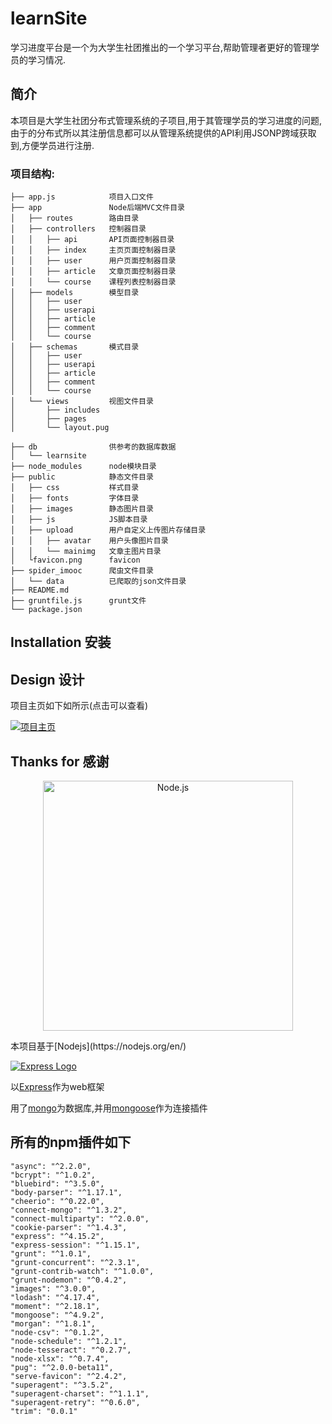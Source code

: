 # learnSite
学习进度平台是一个为大学生社团推出的一个学习平台,帮助管理者更好的管理学员的学习情况.

## 简介

本项目是大学生社团分布式管理系统的子项目,用于其管理学员的学习进度的问题,由于的分布式所以其注册信息都可以从管理系统提供的API利用JSONP跨域获取到,方便学员进行注册.

### 项目结构:
```
├── app.js            项目入口文件
├── app               Node后端MVC文件目录
│   ├── routes        路由目录
│   ├── controllers   控制器目录
│   │   ├── api       API页面控制器目录
│   │   ├── index     主页页面控制器目录
│   │   ├── user      用户页面控制器目录
│   │   ├── article   文章页面控制器目录
│   │   └── course    课程列表控制器目录
│   ├── models        模型目录
│   │   ├── user
│   │   ├── userapi
│   │   ├── article
│   │   ├── comment
│   │   └── course
│   ├── schemas       模式目录
│   │   ├── user
│   │   ├── userapi
│   │   ├── article
│   │   ├── comment
│   │   └── course
│   └── views         视图文件目录
│       ├── includes
│       ├── pages
│       └── layout.pug

├── db                供参考的数据库数据
│   └── learnsite
├── node_modules      node模块目录
├── public            静态文件目录
│   ├── css           样式目录
│   ├── fonts         字体目录
│   ├── images        静态图片目录
│   ├── js            JS脚本目录
│   ├── upload        用户自定义上传图片存储目录
│   │   ├── avatar    用户头像图片目录
│   │   └── mainimg   文章主图片目录
│   └favicon.png      favicon
├── spider_imooc      爬虫文件目录
│   └── data          已爬取的json文件目录
├── README.md
├── gruntfile.js      grunt文件
└── package.json
```

## Installation 安装

## Design 设计

项目主页如下如所示(点击可以查看)

[![项目主页](https://raw.github.com/Lanseria/learnSite/master/docs/images/index.png)](http://learn.limonplayer.cn/index)

## Thanks for 感谢
<p align="center">
  <img alt="Node.js" src="https://nodejs.org/static/images/logo-light.svg" width="400"/>
</p>
本项目基于[Nodejs](https://nodejs.org/en/)

[![Express Logo](https://i.cloudup.com/zfY6lL7eFa-3000x3000.png)](http://expressjs.com/)

以[Express](http://expressjs.com/)作为web框架

用了[mongo](http://mongodb.com)为数据库,并用[mongoose](http://mongoosejs.com/)作为连接插件

## 所有的npm插件如下

    "async": "^2.2.0",
    "bcrypt": "^1.0.2",
    "bluebird": "^3.5.0",
    "body-parser": "^1.17.1",
    "cheerio": "^0.22.0",
    "connect-mongo": "^1.3.2",
    "connect-multiparty": "^2.0.0",
    "cookie-parser": "^1.4.3",
    "express": "^4.15.2",
    "express-session": "^1.15.1",
    "grunt": "^1.0.1",
    "grunt-concurrent": "^2.3.1",
    "grunt-contrib-watch": "^1.0.0",
    "grunt-nodemon": "^0.4.2",
    "images": "^3.0.0",
    "lodash": "^4.17.4",
    "moment": "^2.18.1",
    "mongoose": "^4.9.2",
    "morgan": "^1.8.1",
    "node-csv": "^0.1.2",
    "node-schedule": "^1.2.1",
    "node-tesseract": "^0.2.7",
    "node-xlsx": "^0.7.4",
    "pug": "^2.0.0-beta11",
    "serve-favicon": "^2.4.2",
    "superagent": "^3.5.2",
    "superagent-charset": "^1.1.1",
    "superagent-retry": "^0.6.0",
    "trim": "0.0.1"







